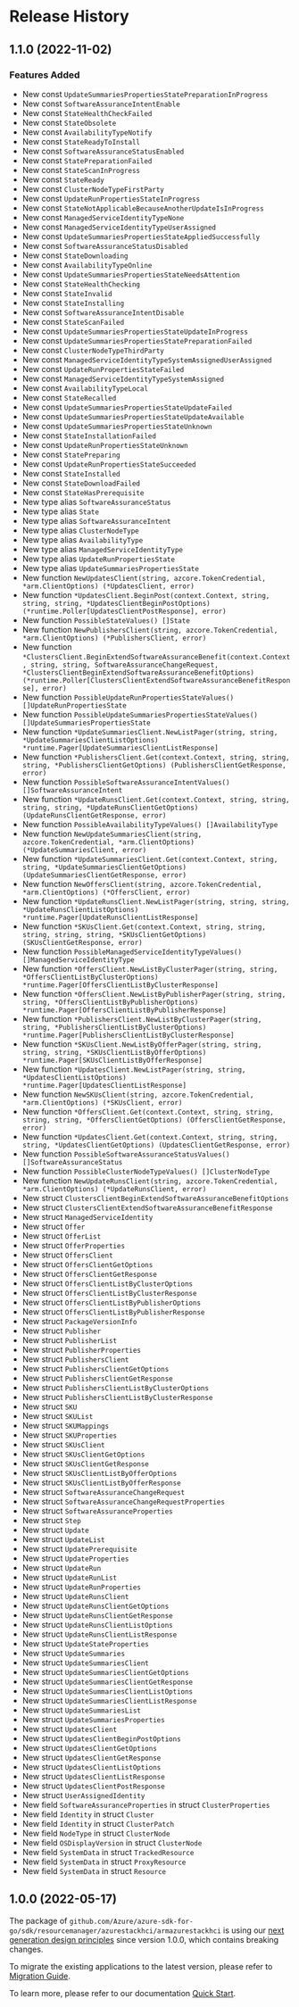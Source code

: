# Release History

## 1.1.0 (2022-11-02)
### Features Added

- New const `UpdateSummariesPropertiesStatePreparationInProgress`
- New const `SoftwareAssuranceIntentEnable`
- New const `StateHealthCheckFailed`
- New const `StateObsolete`
- New const `AvailabilityTypeNotify`
- New const `StateReadyToInstall`
- New const `SoftwareAssuranceStatusEnabled`
- New const `StatePreparationFailed`
- New const `StateScanInProgress`
- New const `StateReady`
- New const `ClusterNodeTypeFirstParty`
- New const `UpdateRunPropertiesStateInProgress`
- New const `StateNotApplicableBecauseAnotherUpdateIsInProgress`
- New const `ManagedServiceIdentityTypeNone`
- New const `ManagedServiceIdentityTypeUserAssigned`
- New const `UpdateSummariesPropertiesStateAppliedSuccessfully`
- New const `SoftwareAssuranceStatusDisabled`
- New const `StateDownloading`
- New const `AvailabilityTypeOnline`
- New const `UpdateSummariesPropertiesStateNeedsAttention`
- New const `StateHealthChecking`
- New const `StateInvalid`
- New const `StateInstalling`
- New const `SoftwareAssuranceIntentDisable`
- New const `StateScanFailed`
- New const `UpdateSummariesPropertiesStateUpdateInProgress`
- New const `UpdateSummariesPropertiesStatePreparationFailed`
- New const `ClusterNodeTypeThirdParty`
- New const `ManagedServiceIdentityTypeSystemAssignedUserAssigned`
- New const `UpdateRunPropertiesStateFailed`
- New const `ManagedServiceIdentityTypeSystemAssigned`
- New const `AvailabilityTypeLocal`
- New const `StateRecalled`
- New const `UpdateSummariesPropertiesStateUpdateFailed`
- New const `UpdateSummariesPropertiesStateUpdateAvailable`
- New const `UpdateSummariesPropertiesStateUnknown`
- New const `StateInstallationFailed`
- New const `UpdateRunPropertiesStateUnknown`
- New const `StatePreparing`
- New const `UpdateRunPropertiesStateSucceeded`
- New const `StateInstalled`
- New const `StateDownloadFailed`
- New const `StateHasPrerequisite`
- New type alias `SoftwareAssuranceStatus`
- New type alias `State`
- New type alias `SoftwareAssuranceIntent`
- New type alias `ClusterNodeType`
- New type alias `AvailabilityType`
- New type alias `ManagedServiceIdentityType`
- New type alias `UpdateRunPropertiesState`
- New type alias `UpdateSummariesPropertiesState`
- New function `NewUpdatesClient(string, azcore.TokenCredential, *arm.ClientOptions) (*UpdatesClient, error)`
- New function `*UpdatesClient.BeginPost(context.Context, string, string, string, *UpdatesClientBeginPostOptions) (*runtime.Poller[UpdatesClientPostResponse], error)`
- New function `PossibleStateValues() []State`
- New function `NewPublishersClient(string, azcore.TokenCredential, *arm.ClientOptions) (*PublishersClient, error)`
- New function `*ClustersClient.BeginExtendSoftwareAssuranceBenefit(context.Context, string, string, SoftwareAssuranceChangeRequest, *ClustersClientBeginExtendSoftwareAssuranceBenefitOptions) (*runtime.Poller[ClustersClientExtendSoftwareAssuranceBenefitResponse], error)`
- New function `PossibleUpdateRunPropertiesStateValues() []UpdateRunPropertiesState`
- New function `PossibleUpdateSummariesPropertiesStateValues() []UpdateSummariesPropertiesState`
- New function `*UpdateSummariesClient.NewListPager(string, string, *UpdateSummariesClientListOptions) *runtime.Pager[UpdateSummariesClientListResponse]`
- New function `*PublishersClient.Get(context.Context, string, string, string, *PublishersClientGetOptions) (PublishersClientGetResponse, error)`
- New function `PossibleSoftwareAssuranceIntentValues() []SoftwareAssuranceIntent`
- New function `*UpdateRunsClient.Get(context.Context, string, string, string, string, *UpdateRunsClientGetOptions) (UpdateRunsClientGetResponse, error)`
- New function `PossibleAvailabilityTypeValues() []AvailabilityType`
- New function `NewUpdateSummariesClient(string, azcore.TokenCredential, *arm.ClientOptions) (*UpdateSummariesClient, error)`
- New function `*UpdateSummariesClient.Get(context.Context, string, string, *UpdateSummariesClientGetOptions) (UpdateSummariesClientGetResponse, error)`
- New function `NewOffersClient(string, azcore.TokenCredential, *arm.ClientOptions) (*OffersClient, error)`
- New function `*UpdateRunsClient.NewListPager(string, string, string, *UpdateRunsClientListOptions) *runtime.Pager[UpdateRunsClientListResponse]`
- New function `*SKUsClient.Get(context.Context, string, string, string, string, string, *SKUsClientGetOptions) (SKUsClientGetResponse, error)`
- New function `PossibleManagedServiceIdentityTypeValues() []ManagedServiceIdentityType`
- New function `*OffersClient.NewListByClusterPager(string, string, *OffersClientListByClusterOptions) *runtime.Pager[OffersClientListByClusterResponse]`
- New function `*OffersClient.NewListByPublisherPager(string, string, string, *OffersClientListByPublisherOptions) *runtime.Pager[OffersClientListByPublisherResponse]`
- New function `*PublishersClient.NewListByClusterPager(string, string, *PublishersClientListByClusterOptions) *runtime.Pager[PublishersClientListByClusterResponse]`
- New function `*SKUsClient.NewListByOfferPager(string, string, string, string, *SKUsClientListByOfferOptions) *runtime.Pager[SKUsClientListByOfferResponse]`
- New function `*UpdatesClient.NewListPager(string, string, *UpdatesClientListOptions) *runtime.Pager[UpdatesClientListResponse]`
- New function `NewSKUsClient(string, azcore.TokenCredential, *arm.ClientOptions) (*SKUsClient, error)`
- New function `*OffersClient.Get(context.Context, string, string, string, string, *OffersClientGetOptions) (OffersClientGetResponse, error)`
- New function `*UpdatesClient.Get(context.Context, string, string, string, *UpdatesClientGetOptions) (UpdatesClientGetResponse, error)`
- New function `PossibleSoftwareAssuranceStatusValues() []SoftwareAssuranceStatus`
- New function `PossibleClusterNodeTypeValues() []ClusterNodeType`
- New function `NewUpdateRunsClient(string, azcore.TokenCredential, *arm.ClientOptions) (*UpdateRunsClient, error)`
- New struct `ClustersClientBeginExtendSoftwareAssuranceBenefitOptions`
- New struct `ClustersClientExtendSoftwareAssuranceBenefitResponse`
- New struct `ManagedServiceIdentity`
- New struct `Offer`
- New struct `OfferList`
- New struct `OfferProperties`
- New struct `OffersClient`
- New struct `OffersClientGetOptions`
- New struct `OffersClientGetResponse`
- New struct `OffersClientListByClusterOptions`
- New struct `OffersClientListByClusterResponse`
- New struct `OffersClientListByPublisherOptions`
- New struct `OffersClientListByPublisherResponse`
- New struct `PackageVersionInfo`
- New struct `Publisher`
- New struct `PublisherList`
- New struct `PublisherProperties`
- New struct `PublishersClient`
- New struct `PublishersClientGetOptions`
- New struct `PublishersClientGetResponse`
- New struct `PublishersClientListByClusterOptions`
- New struct `PublishersClientListByClusterResponse`
- New struct `SKU`
- New struct `SKUList`
- New struct `SKUMappings`
- New struct `SKUProperties`
- New struct `SKUsClient`
- New struct `SKUsClientGetOptions`
- New struct `SKUsClientGetResponse`
- New struct `SKUsClientListByOfferOptions`
- New struct `SKUsClientListByOfferResponse`
- New struct `SoftwareAssuranceChangeRequest`
- New struct `SoftwareAssuranceChangeRequestProperties`
- New struct `SoftwareAssuranceProperties`
- New struct `Step`
- New struct `Update`
- New struct `UpdateList`
- New struct `UpdatePrerequisite`
- New struct `UpdateProperties`
- New struct `UpdateRun`
- New struct `UpdateRunList`
- New struct `UpdateRunProperties`
- New struct `UpdateRunsClient`
- New struct `UpdateRunsClientGetOptions`
- New struct `UpdateRunsClientGetResponse`
- New struct `UpdateRunsClientListOptions`
- New struct `UpdateRunsClientListResponse`
- New struct `UpdateStateProperties`
- New struct `UpdateSummaries`
- New struct `UpdateSummariesClient`
- New struct `UpdateSummariesClientGetOptions`
- New struct `UpdateSummariesClientGetResponse`
- New struct `UpdateSummariesClientListOptions`
- New struct `UpdateSummariesClientListResponse`
- New struct `UpdateSummariesList`
- New struct `UpdateSummariesProperties`
- New struct `UpdatesClient`
- New struct `UpdatesClientBeginPostOptions`
- New struct `UpdatesClientGetOptions`
- New struct `UpdatesClientGetResponse`
- New struct `UpdatesClientListOptions`
- New struct `UpdatesClientListResponse`
- New struct `UpdatesClientPostResponse`
- New struct `UserAssignedIdentity`
- New field `SoftwareAssuranceProperties` in struct `ClusterProperties`
- New field `Identity` in struct `Cluster`
- New field `Identity` in struct `ClusterPatch`
- New field `NodeType` in struct `ClusterNode`
- New field `OSDisplayVersion` in struct `ClusterNode`
- New field `SystemData` in struct `TrackedResource`
- New field `SystemData` in struct `ProxyResource`
- New field `SystemData` in struct `Resource`


## 1.0.0 (2022-05-17)

The package of `github.com/Azure/azure-sdk-for-go/sdk/resourcemanager/azurestackhci/armazurestackhci` is using our [next generation design principles](https://azure.github.io/azure-sdk/general_introduction.html) since version 1.0.0, which contains breaking changes.

To migrate the existing applications to the latest version, please refer to [Migration Guide](https://aka.ms/azsdk/go/mgmt/migration).

To learn more, please refer to our documentation [Quick Start](https://aka.ms/azsdk/go/mgmt).